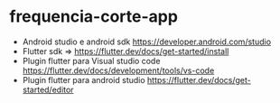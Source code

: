 # frequencia-corte-app

* Android studio e android sdk https://developer.android.com/studio
* Flutter sdk => https://flutter.dev/docs/get-started/install
* Plugin flutter para Visual studio code https://flutter.dev/docs/development/tools/vs-code
* Plugin flutter para android studio https://flutter.dev/docs/get-started/editor
